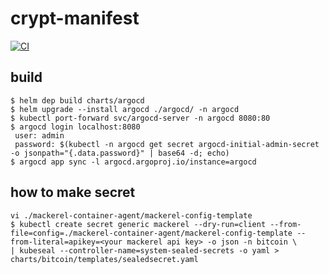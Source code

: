 # crypt-manifest

[![CI](https://github.com/dekokun/crypt-manifest/actions/workflows/ci.yaml/badge.svg)](https://github.com/dekokun/crypt-manifest/actions/workflows/ci.yaml)

## build

```
$ helm dep build charts/argocd
$ helm upgrade --install argocd ./argocd/ -n argocd
$ kubectl port-forward svc/argocd-server -n argocd 8080:80
$ argocd login localhost:8080
 user: admin
 password: $(kubectl -n argocd get secret argocd-initial-admin-secret -o jsonpath="{.data.password}" | base64 -d; echo)
$ argocd app sync -l argocd.argoproj.io/instance=argocd
```

## how to make secret

```
vi ./mackerel-container-agent/mackerel-config-template
$ kubectl create secret generic mackerel --dry-run=client --from-file=config=./mackerel-container-agent/mackerel-config-template --from-literal=apikey=<your mackerel api key> -o json -n bitcoin \
| kubeseal --controller-name=system-sealed-secrets -o yaml > charts/bitcoin/templates/sealedsecret.yaml
```
